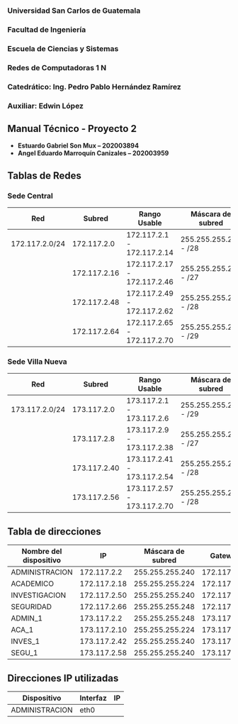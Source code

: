 ### **Universidad San Carlos de Guatemala**
### **Facultad de Ingeniería**
### **Escuela de Ciencias y Sistemas**
### **Redes de Computadoras 1 N**
### **Catedrático: Ing. Pedro Pablo Hernández Ramírez**
### **Auxiliar: Edwin López**

## **Manual Técnico - Proyecto 2**

- **Estuardo Gabriel Son Mux – 202003894**
- **Angel Eduardo Marroquín Canizales – 202003959**

## **Tablas de Redes**
### **Sede Central**
| Red | Subred | Rango Usable | Máscara de subred | Gateway | VLAN |
|-----|--------|--------------|-------------------|---------|------|
| 172.117.2.0/24 | 172.117.2.0 | 172.117.2.1 - 172.117.2.14 | 255.255.255.240 - /28 | 172.117.2.1 | 37 |
|| 172.117.2.16 | 172.117.2.17 - 172.117.2.46 | 255.255.255.224 - /27 | 172.117.2.17 | 17 |
|| 172.117.2.48 | 172.117.2.49 - 172.117.2.62 | 255.255.255.240 - /28 | 172.117.2.49 | 27 |
|| 172.117.2.64 | 172.117.2.65 - 172.117.2.70 | 255.255.255.248 - /29 | 172.117.2.65 | 47 |

### **Sede Villa Nueva**
| Red | Subred | Rango Usable | Máscara de subred | Gateway | VLAN |
|-----|--------|--------------|-------------------|---------|------|
| 173.117.2.0/24 | 173.117.2.0 | 173.117.2.1 - 173.117.2.6 | 255.255.255.248 - /29 | 172.117.2.1 | 17 |
| | 173.117.2.8 | 173.117.2.9 - 173.117.2.38 | 255.255.255.224 - /27 | 172.117.2.9 | 37 |
| | 173.117.2.40 | 173.117.2.41 - 173.117.2.54 | 255.255.255.240 - /28 | 172.117.2.41 | 57 |
| | 173.117.2.56 | 173.117.2.57 - 173.117.2.70 | 255.255.255.240 - /28 | 172.117.2.57 | 27 |

## **Tabla de direcciones**

| Nombre del dispositivo | IP   | Máscara de subred | Gateway | VLAN |
|------------------------|------|-------------------|---------|------|
|ADMINISTRACION|172.117.2.2|255.255.255.240|172.117.2.1|37|
|ACADEMICO|172.117.2.18|255.255.255.224|172.117.2.17|17|
|INVESTIGACION|172.117.2.50|255.255.255.240|172.117.2.49|27|
|SEGURIDAD|172.117.2.66|255.255.255.248|172.117.2.65|47|
|ADMIN_1|173.117.2.2|255.255.255.248|173.117.2.1|17|
|ACA_1|173.117.2.10|255.255.255.224|173.117.2.9|37|
|INVES_1|173.117.2.42|255.255.255.240|173.117.2.41|57|
|SEGU_1|173.117.2.58|255.255.255.240|173.117.2.57|27|

## **Direcciones IP utilizadas**
| Dispositivo | Interfaz | IP | 
| ----------- | -------- | -- |
| ADMINISTRACION | eth0 |  